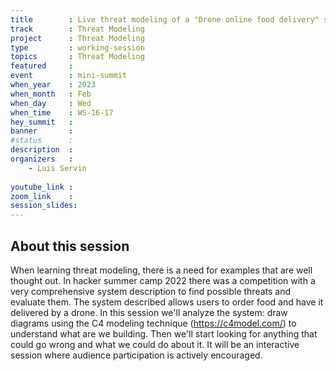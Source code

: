 ```yaml
---
title        : Live threat modeling of a "Drone online food delivery" system"
track        : Threat Modeling
project      : Threat Modeling
type         : working-session
topics       : Threat Modeling
featured     :
event        : mini-summit
when_year    : 2023
when_month   : Feb
when_day     : Wed
when_time    : WS-16-17
hey_summit   : 
banner       : 
#status      : 
description  :
organizers   :
    - Luis Servin
   
youtube_link : 
zoom_link    : 
session_slides:
---
```




## About this session
When learning threat modeling, there is a need for examples that are well thought out. In hacker summer camp 2022 there was a competition with a very comprehensive system description to find possible threats and evaluate them. The system described allows users to order food and have it delivered by a drone.
In this session we'll analyze the system: draw diagrams using the C4 modeling technique (https://c4model.com/) to understand what are we building. Then we'll start looking for anything that could go wrong and what we could do about it.
It will be an interactive session where audience participation is actively encouraged.

